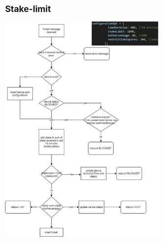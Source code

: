 # Stake-limit

![diagram flow](https://github.com/bilalhodzic/Stake-limit/blob/main/diagram%20flow-sendTicket.png)
